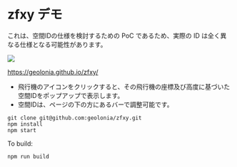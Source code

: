 # zfxy デモ

これは、空間IDの仕様を検討するための PoC であるため、実際の ID は全く異なる仕様となる可能性があります。

![](https://www.evernote.com/l/ABVXpdgqPOVEibitac3gXk71ftO99It-pecB/image.png)

https://geolonia.github.io/zfxy/

* 飛行機のアイコンをクリックすると、その飛行機の座標及び高度に基づいた空間IDをポップアップで表示します。
* 空間IDは、ページの下の方にあるバーで調整可能です。

```
git clone git@github.com:geolonia/zfxy.git
npm install
npm start
```

To build:

```
npm run build
```
